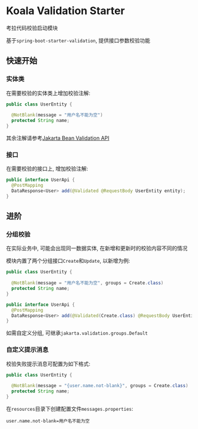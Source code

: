 # Koala Validation Starter

考拉代码校验启动模块

基于`spring-boot-starter-validation`, 提供接口参数校验功能

## 快速开始

### 实体类

在需要校验的实体类上增加校验注解:

```java
public class UserEntity {
    
  @NotBlank(message = "用户名不能为空")
  protected String name;
}
```

其余注解请参考[Jakarta Bean Validation API](https://jakarta.ee/specifications/bean-validation/3.0/apidocs/jakarta/validation/constraints/package-summary.html)

### 接口

在需要校验的接口上, 增加校验注解:

```java
public interface UserApi {
  @PostMapping
  DataResponse<User> add(@Validated @RequestBody UserEntity entity);
}
```

## 进阶

### 分组校验

在实际业务中, 可能会出现同一数据实体, 在新增和更新时的校验内容不同的情况

模块内置了两个分组接口`Create`和`Update`, 以新增为例:

```java
public class UserEntity {
    
  @NotBlank(message = "用户名不能为空", groups = Create.class)
  protected String name;
}

public interface UserApi {
  @PostMapping
  DataResponse<User> add(@Validated(Create.class) @RequestBody UserEntity entity);
}
```

如需自定义分组, 可继承`jakarta.validation.groups.Default`

### 自定义提示消息

校验失败提示消息可配置为如下格式:

```java
public class UserEntity {
    
  @NotBlank(message = "{user.name.not-blank}", groups = Create.class)
  protected String name;
}
```

在`resources`目录下创建配置文件`messages.properties`:

```properties
user.name.not-blank=用户名不能为空
```

